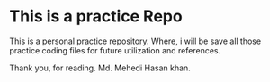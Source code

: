 # This is a practice Repo

This is a personal practice repository. Where, i will be save all those practice coding files for future utilization and references.

Thank you, for reading.
Md. Mehedi Hasan khan.
